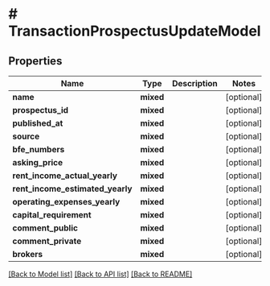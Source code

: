 # # TransactionProspectusUpdateModel

## Properties

Name | Type | Description | Notes
------------ | ------------- | ------------- | -------------
**name** | **mixed** |  | [optional]
**prospectus_id** | **mixed** |  | [optional]
**published_at** | **mixed** |  | [optional]
**source** | **mixed** |  | [optional]
**bfe_numbers** | **mixed** |  | [optional]
**asking_price** | **mixed** |  | [optional]
**rent_income_actual_yearly** | **mixed** |  | [optional]
**rent_income_estimated_yearly** | **mixed** |  | [optional]
**operating_expenses_yearly** | **mixed** |  | [optional]
**capital_requirement** | **mixed** |  | [optional]
**comment_public** | **mixed** |  | [optional]
**comment_private** | **mixed** |  | [optional]
**brokers** | **mixed** |  | [optional]

[[Back to Model list]](../../README.md#models) [[Back to API list]](../../README.md#endpoints) [[Back to README]](../../README.md)
